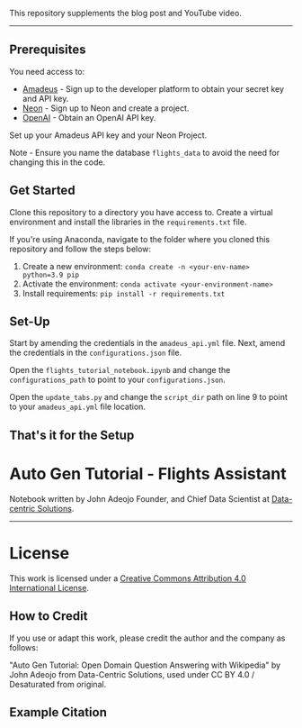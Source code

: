This repository supplements the blog post and YouTube video.

----

## Prerequisites

You need access to:

* [Amadeus](https://developers.amadeus.com/self-service/category/flights/api-doc/flight-offers-search/api-reference) - Sign up to the developer platform to obtain your secret key and API key.
* [Neon](https://neon.tech/) - Sign up to Neon and create a project.
* [OpenAI](https://openai.com/) - Obtain an OpenAI API key.

Set up your Amadeus API key and your Neon Project.

Note - Ensure you name the database `flights_data` to avoid the need for changing this in the code.

## Get Started

Clone this repository to a directory you have access to.
Create a virtual environment and install the libraries in the `requirements.txt` file.

If you're using Anaconda, navigate to the folder where you cloned this repository and follow the steps below:

1. Create a new environment: `conda create -n <your-env-name> python=3.9 pip`
2. Activate the environment: `conda activate <your-environment-name>`
3. Install requirements: `pip install -r requirements.txt`

## Set-Up

Start by amending the credentials in the `amadeus_api.yml` file.
Next, amend the credentials in the `configurations.json` file.

Open the `flights_tutorial_notebook.ipynb` and change the `configurations_path` to point to your `configurations.json`.

Open the `update_tabs.py` and change the `script_dir` path on line 9 to point to your `amadeus_api.yml` file location.

## That's it for the Setup

# Auto Gen Tutorial - Flights Assistant

Notebook written by John Adeojo
Founder, and Chief Data Scientist at [Data-centric Solutions](https://www.data-centric-solutions.com/).

---
# License

This work is licensed under a [Creative Commons Attribution 4.0 International License](http://creativecommons.org/licenses/by/4.0/).

## How to Credit

If you use or adapt this work, please credit the author and the company as follows:

"Auto Gen Tutorial: Open Domain Question Answering with Wikipedia" by John Adeojo from Data-Centric Solutions, used under CC BY 4.0 / Desaturated from original.

## Example Citation


